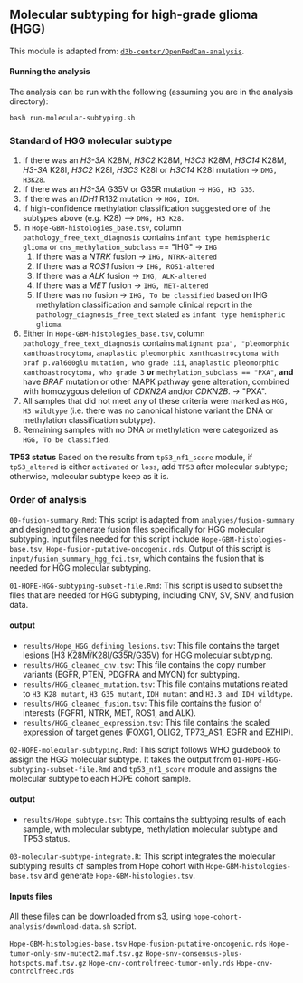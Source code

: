 ## Molecular subtyping for high-grade glioma (HGG) 

This module is adapted from: [`d3b-center/OpenPedCan-analysis`](https://github.com/d3b-center/OpenPedCan-analysis).


#### Running the analysis

The analysis can be run with the following (assuming you are in the analysis directory):

```
bash run-molecular-subtyping.sh
```

### Standard of HGG molecular subtype

1. If there was an _H3-3A_ K28M, _H3C2_ K28M, _H3C3_ K28M, _H3C14_ K28M, _H3-3A_ K28I, _H3C2_ K28I, _H3C3_ K28I or _H3C14_ K28I mutation -> `DMG, H3K28`.
2. If there was an _H3-3A_ G35V or G35R mutation -> `HGG, H3 G35`.
3. If there was an _IDH1_ R132 mutation -> `HGG, IDH`.
4. If high-confidence methylation classification suggested one of the subtypes above (e.g. K28) --> `DMG, H3 K28`.
5. In `Hope-GBM-histologies_base.tsv`, column `pathology_free_text_diagnosis` contains `infant type hemispheric glioma` or `cns_methylation_subclass` == "IHG" -> `IHG`
    1. If there was a _NTRK_ fusion -> `IHG, NTRK-altered`
    2. If there was a _ROS1_ fusion -> `IHG, ROS1-altered`
    3. If there was a _ALK_ fusion -> `IHG, ALK-altered`
    4. If there was a _MET_ fusion -> `IHG, MET-altered`
    5. If there was no fusion -> `IHG, To be classified` based on IHG methylation classification and sample clinical report in the `pathology_diagnosis_free_text` stated as `infant type hemispheric glioma`.
6. Either in `Hope-GBM-histologies_base.tsv`, column `pathology_free_text_diagnosis` contains `malignant pxa", "pleomorphic xanthoastrocytoma`, `anaplastic pleomorphic xanthoastrocytoma with braf p.val600glu mutation, who grade iii`, `anaplastic pleomorphic xanthoastrocytoma, who grade 3` 
**or** 
`methylation_subclass == "PXA"`, 
**and** 
have _BRAF_ mutation or other MAPK pathway gene alteration, combined with homozygous deletion of _CDKN2A_ and/or _CDKN2B_. -> "PXA".
7. All samples that did not meet any of these criteria were marked as `HGG, H3 wildtype` (i.e. there was no canonical histone variant the DNA or methylation classification subtype). 
8. Remaining samples with no DNA or methylation were categorized as `HGG, To be classified`.


**TP53 status**
Based on the results from `tp53_nf1_score` module, if `tp53_altered` is either `activated` or `loss`, add `TP53` after molecular subtype; otherwise, molecular subtype keep as it is. 


### Order of analysis

`00-fusion-summary.Rmd`: This script is adapted from `analyses/fusion-summary` and designed to generate fusion files specifically for HGG molecular subtyping. Input files needed for this script include `Hope-GBM-histologies-base.tsv`, `Hope-fusion-putative-oncogenic.rds`.  Output of this script is `input/fusion_summary_hgg_foi.tsv`, which contains the fusion that is needed for HGG molecular subtyping. 

`01-HOPE-HGG-subtyping-subset-file.Rmd`: This script is used to subset the files that are needed for HGG subtyping, including CNV, SV, SNV, and fusion data. 

####  output
  -  `results/Hope_HGG_defining_lesions.tsv`: This file contains the target lesions (H3 K28M/K28I/G35R/G35V) for HGG molecular subtyping.
  -  `results/HGG_cleaned_cnv.tsv`: This file contains the copy number variants (EGFR, PTEN, PDGFRA and MYCN) for subtyping. 
  -  `results/HGG_cleaned_mutation.tsv`: This file contains mutations related to `H3 K28 mutant`, `H3 G35 mutant`, `IDH mutant` and `H3.3 and IDH wildtype`. 
  -  `results/HGG_cleaned_fusion.tsv`: This file contains the fusion of interests (FGFR1, NTRK, MET, ROS1, and ALK). 
  -  `results/HGG_cleaned_expression.tsv`: This file contains the scaled expression of target genes (FOXG1, OLIG2, TP73_AS1, EGFR and EZHIP).

`02-HOPE-molecular-subtyping.Rmd`: This script follows WHO guidebook to assign the HGG molecular subtype. It takes the output from `01-HOPE-HGG-subtyping-subset-file.Rmd` and `tp53_nf1_score` module and assigns the molecular subtype to each HOPE cohort sample.

#### output
  -  `results/Hope_subtype.tsv`: This contains the subtyping results of each sample, with molecular subtype, methylation molecular subtype and TP53 status.

`03-molecular-subtype-integrate.R`: This script integrates the molecular subtyping results of samples from Hope cohort with `Hope-GBM-histologies-base.tsv` and generate `Hope-GBM-histologies.tsv`. 


#### Inputs files

All these files can be downloaded from s3, using `hope-cohort-analysis/download-data.sh` script. 

`Hope-GBM-histologies-base.tsv`
`Hope-fusion-putative-oncogenic.rds`
`Hope-tumor-only-snv-mutect2.maf.tsv.gz`
`Hope-snv-consensus-plus-hotspots.maf.tsv.gz`
`Hope-cnv-controlfreec-tumor-only.rds`
`Hope-cnv-controlfreec.rds`
